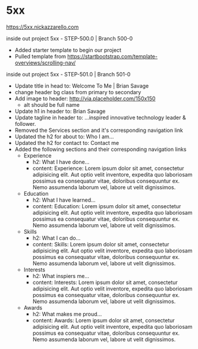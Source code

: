# 5xx

https://5xx.nickazzarello.com

inside out project 5xx - STEP-500.0 | Branch 500-0

- Added starter template to begin our project
- Pulled template from https://startbootstrap.com/template-overviews/scrolling-nav/

inside out project 5xx - STEP-501.0 | Branch 501-0
- Update title in head to: Welcome To Me | Brian Savage
- change header bg class from primary to secondary
- Add image to header: http://via.placeholder.com/150x150
   - alt should be full name
- Update h1 in header to: Brian Savage
- Update tagline in header to: ...inspired innovative technology leader & follower.
- Removed the Services section and it's corresponding navigation link
- Updated the h2 for about to: Who I am...
- Updated the h2 for contact to: Contact me
- Added the following sections and their corresponding navigation links
    - Experience
        - h2: What I have done...
        - content: Experience: Lorem ipsum dolor sit amet, consectetur adipisicing elit. Aut optio velit inventore, expedita quo laboriosam possimus ea consequatur vitae, doloribus consequuntur ex. Nemo assumenda laborum vel, labore ut velit dignissimos.
    - Education
        - h2: What I have learned...
        - content: Education: Lorem ipsum dolor sit amet, consectetur adipisicing elit. Aut optio velit inventore, expedita quo laboriosam possimus ea consequatur vitae, doloribus consequuntur ex. Nemo assumenda laborum vel, labore ut velit dignissimos.
    - Skills
        - h2: What I can do...
        - content: Skills: Lorem ipsum dolor sit amet, consectetur adipisicing elit. Aut optio velit inventore, expedita quo laboriosam possimus ea consequatur vitae, doloribus consequuntur ex. Nemo assumenda laborum vel, labore ut velit dignissimos.
    - Interests
        - h2: What inspiers me...
        - content: Interests: Lorem ipsum dolor sit amet, consectetur adipisicing elit. Aut optio velit inventore, expedita quo laboriosam possimus ea consequatur vitae, doloribus consequuntur ex. Nemo assumenda laborum vel, labore ut velit dignissimos.
    - Awards
        - h2: What makes me proud...
        - content: Awards: Lorem ipsum dolor sit amet, consectetur adipisicing elit. Aut optio velit inventore, expedita quo laboriosam possimus ea consequatur vitae, doloribus consequuntur ex. Nemo assumenda laborum vel, labore ut velit dignissimos.
		

